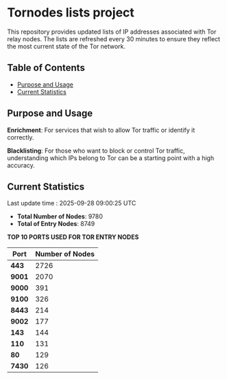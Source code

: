 # Tornodes lists project

This repository provides updated lists of IP addresses associated with Tor relay nodes. The lists are refreshed every 30 minutes to ensure they reflect the most current state of the Tor network.

## Table of Contents

- [Purpose and Usage](#purpose-and-usage)
- [Current Statistics](#current-statistics)


## Purpose and Usage

**Enrichment**: For services that wish to allow Tor traffic or identify it correctly.

**Blacklisting**: For those who want to block or control Tor traffic, understanding which IPs belong to Tor can be a starting point with a high accuracy.

## Current Statistics

Last update time : 2025-09-28 09:00:25 UTC

- **Total Number of Nodes**: 9780
- **Total of Entry Nodes**: 8749

**TOP 10 PORTS USED FOR TOR ENTRY NODES**

| **Port** | **Number of Nodes** |
|------|-----------------|
| **443**   | 2726  |
| **9001**   | 2070  |
| **9000**   | 391  |
| **9100**   | 326  |
| **8443**   | 214  |
| **9002**   | 177  |
| **143**   | 144  |
| **110**   | 131  |
| **80**   | 129  |
| **7430**   | 126  |

